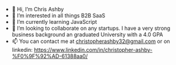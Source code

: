 - 👋 Hi, I’m Chris Ashby
- 👀 I’m interested in all things B2B SaaS
- 🌱 I’m currently learning JavaScript
- 💞️ I’m looking to collaborate on any startups. I have a very strong business background an graduated University with a 4.0 GPA
- 📫 You can contact me at christopherashby32@gmail.com or on linkedin: https://www.linkedin.com/in/christopher-ashby-%F0%9F%92%AD-61388aa0/
